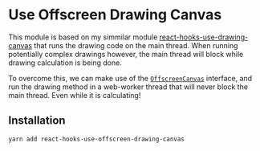 # Use Offscreen Drawing Canvas

This module is based on my simmilar module
[react-hooks-use-drawing-canvas](https://www.npmjs.com/package/react-hooks-use-drawing-canvas)
that runs the drawing code on the main thread. When running potentially complex
drawings however, the main thread will block while drawing calculation is being
done.

To overcome this, we can make use of the
[`OffscreenCanvas`](https://developer.mozilla.org/en-US/docs/Web/API/OffscreenCanvas)
interface, and run the drawing method in a web-worker thread that will never
block the main thread. Even while it is calculating!

## Installation

```bash
yarn add react-hooks-use-offscreen-drawing-canvas
```

<!-- TODO: ## Usage -->



<!-- TODO: ## Types -->


